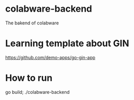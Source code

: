# colabware-backend
The bakend of colabware

# Learning template about GIN
https://github.com/demo-apps/go-gin-app

# How to run
go build; ./colabware-backend